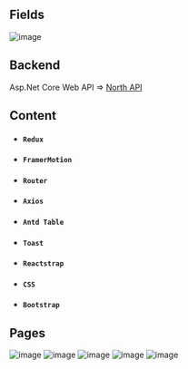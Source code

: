 ## Fields
![image](https://github.com/omer-poyraz/NorthPanel-React.js/assets/56772494/bddd4e69-fd8c-406d-bb4e-38c1b3dc4c63)

## Backend
Asp.Net Core Web API => [North API](https://github.com/omer-poyraz/NorthAPI)

## Content
- #### `Redux`
- #### `FramerMotion`
- #### `Router`
- #### `Axios`
- #### `Antd Table`
- #### `Toast`
- #### `Reactstrap`
- #### `CSS`
- #### `Bootstrap`

## Pages
![image](https://github.com/omer-poyraz/NorthPanel-React.js/assets/56772494/28c5df19-72a1-47b2-b5ae-7d3c54cbe0ff)
![image](https://github.com/omer-poyraz/NorthPanel-React.js/assets/56772494/57fdd139-790f-4fa6-a735-412f3c74a056)
![image](https://github.com/omer-poyraz/NorthPanel-React.js/assets/56772494/4812bb0b-0b60-4fcc-a907-89f17db94292)
![image](https://github.com/omer-poyraz/NorthPanel-React.js/assets/56772494/bd2de76b-b0da-4dbf-a9b6-e8e1dfa957b0)
![image](https://github.com/omer-poyraz/NorthPanel-React.js/assets/56772494/9895c65e-7408-4c40-91cc-c8b2498566f5)

